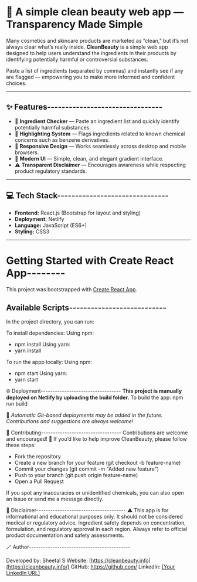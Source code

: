 # 🌿 A simple clean beauty web app — Transparency Made Simple  

Many cosmetics and skincare products are marketed as “clean,” but it’s not always clear what’s really inside. **CleanBeauty** is a simple web app designed to help users understand the ingredients in their products by identifying potentially harmful or controversial substances.  

Paste a list of ingredients (separated by commas) and instantly see if any are flagged — empowering you to make more informed and confident choices.  

---

## ✨ Features--------------------------------
- 🧴 **Ingredient Checker** — Paste an ingredient list and quickly identify potentially harmful substances.  
- 🧪 **Highlighting System** — Flags ingredients related to known chemical concerns such as benzene derivatives.  
- 📱 **Responsive Design** — Works seamlessly across desktop and mobile browsers.  
- 🌈 **Modern UI** — Simple, clean, and elegant gradient interface.  
- ⚠️ **Transparent Disclaimer** — Encourages awareness while respecting product regulatory standards.  

---

## 💻 Tech Stack-------------------------------
- **Frontend:** React.js (Bootstrap for layout and styling)  
- **Deployment:** Netlify  
- **Language:** JavaScript (ES6+)  
- **Styling:** CSS3  

---

# Getting Started with Create React App--------

This project was bootstrapped with [Create React App](https://github.com/facebook/create-react-app).

## Available Scripts---------------------------

In the project directory, you can run:

To install dependencies:
Using npm:
- npm install
Using yarn:
- yarn install

To run the appp locally:
Using npm:
- npm start
Using yarn:
- yarn start

🌐 Deployment----------------------------------
**This project is manually deployed on Netlify by uploading the build folder.**
To build the app:
npm run build

🔄 _Automatic Git-based deployments may be added in the future.
Contributions and suggestions are always welcome!_

🤝 Contributing----------------------------------
Contributions are welcome and encouraged! 💚
If you’d like to help improve CleanBeauty, please follow these steps:
- Fork the repository
- Create a new branch for your feature (git checkout -b feature-name)
- Commit your changes (git commit -m "Added new feature")
- Push to your branch (git push origin feature-name)
- Open a Pull Request

If you spot any inaccuracies or unidentified chemicals, you can also open an Issue or send me a message directly.

📘 Disclaimer--------------------------------------
⚠️ This app is for informational and educational purposes only.
It should not be considered medical or regulatory advice.
Ingredient safety depends on concentration, formulation, and regulatory approval in each region.
Always refer to official product documentation and safety assessments.

🪄 Author-------------------------------------------

Developed by: Sheetal S
Website: [https://cleanbeauty.info](https://cleanbeauty.info/)
GitHub: [https://github.com/<your-username>](https://github.com/SheetalShankarr)
LinkedIn: [[Your LinkedIn URL]](https://www.linkedin.com/in/sheetal-shankarr)

